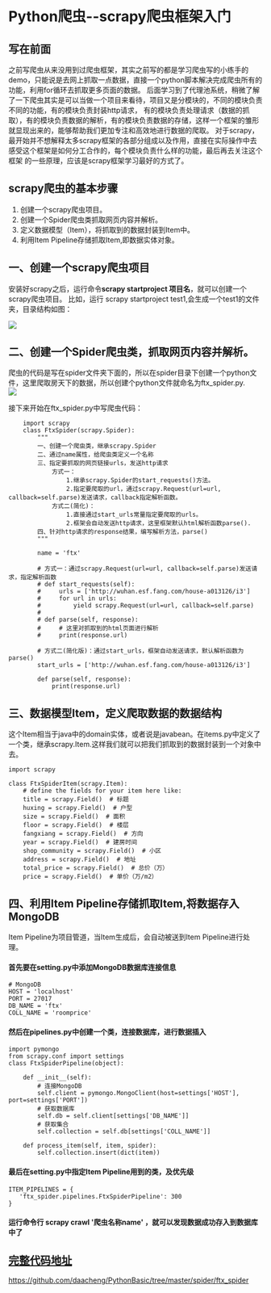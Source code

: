 # Python爬虫--scrapy爬虫框架入门
## 写在前面
之前写爬虫从来没用到过爬虫框架，其实之前写的都是学习爬虫写的小练手的demo，只能说是去网上抓取一点数据，直接一个python脚本解决完成爬虫所有的功能，利用for循环去抓取更多页面的数据。
后面学习到了代理池系统，稍微了解了一下爬虫其实是可以当做一个项目来看待，项目又是分模块的，不同的模块负责不同的功能，有的模块负责封装http请求，
有的模块负责处理请求（数据的抓取），有的模块负责数据的解析，有的模块负责数据的存储，这样一个框架的雏形就显现出来的，能够帮助我们更加专注和高效地进行数据的爬取。
对于scrapy，最开始并不想解释太多scrapy框架的各部分组成以及作用，直接在实际操作中去感受这个框架是如何分工合作的，每个模块负责什么样的功能，最后再去关注这个框架
的一些原理，应该是scrapy框架学习最好的方式了。
## scrapy爬虫的基本步骤
1. 创建一个scrapy爬虫项目。
2. 创建一个Spider爬虫类抓取网页内容并解析。
3. 定义数据模型（Item），将抓取到的数据封装到Item中。
4. 利用Item Pipeline存储抓取Item,即数据实体对象。
## 一、创建一个scrapy爬虫项目
安装好scrapy之后，运行命令**scrapy startproject 项目名**，就可以创建一个scrapy爬虫项目。
比如，运行 scrapy startproject test1,会生成一个test1的文件夹，目录结构如图：

![](https://github.com/daacheng/PythonBasic/blob/master/pic/scrapy1.png)
## 二、创建一个Spider爬虫类，抓取网页内容并解析。
爬虫的代码是写在spider文件夹下面的，所以在spider目录下创建一个python文件，这里爬取房天下的数据，所以创建个python文件就命名为ftx_spider.py.</br>
![](https://github.com/daacheng/PythonBasic/blob/master/pic/scrapy2.png)

接下来开始在ftx_spider.py中写爬虫代码：

        import scrapy    
        class FtxSpider(scrapy.Spider):
            """
            一、创建一个爬虫类，继承scrapy.Spider
            二、通过name属性，给爬虫类定义一个名称
            三、指定要抓取的网页链接urls，发送http请求
                方式一：
                    1.继承scrapy.Spider的start_requests()方法。
                    2.指定要爬取的url，通过scrapy.Request(url=url, callback=self.parse)发送请求，callback指定解析函数。
                方式二(简化)：
                    1.直接通过start_urls常量指定要爬取的urls。
                    2.框架会自动发送http请求，这里框架默认html解析函数parse().
            四、针对http请求的response结果，编写解析方法，parse()
            """

            name = 'ftx'

            # 方式一：通过scrapy.Request(url=url, callback=self.parse)发送请求，指定解析函数
            # def start_requests(self):
            #     urls = ['http://wuhan.esf.fang.com/house-a013126/i3']
            #     for url in urls:
            #         yield scrapy.Request(url=url, callback=self.parse)
            #
            # def parse(self, response):
            #     # 这里对抓取到的html页面进行解析
            #     print(response.url)

            # 方式二(简化版)：通过start_urls，框架自动发送请求，默认解析函数为parse()
            start_urls = ['http://wuhan.esf.fang.com/house-a013126/i3']

            def parse(self, response):
                print(response.url)

## 三、数据模型Item，定义爬取数据的数据结构
这个Item相当于java中的domain实体，或者说是javabean。在items.py中定义了一个类，继承scrapy.Item.这样我们就可以把我们抓取到的数据封装到一个对象中去。

    import scrapy

    class FtxSpiderItem(scrapy.Item):
        # define the fields for your item here like:
        title = scrapy.Field()  # 标题
        huxing = scrapy.Field()  # 户型
        size = scrapy.Field()  # 面积
        floor = scrapy.Field()  # 楼层
        fangxiang = scrapy.Field()  # 方向
        year = scrapy.Field()  # 建房时间
        shop_community = scrapy.Field()  # 小区
        address = scrapy.Field()  # 地址
        total_price = scrapy.Field()  # 总价（万）
        price = scrapy.Field()  # 单价（万/m2）

## 四、利用Item Pipeline存储抓取Item,将数据存入MongoDB
Item Pipeline为项目管道，当Item生成后，会自动被送到Item Pipeline进行处理。
#### 首先要在setting.py中添加MongoDB数据库连接信息
    # MongoDB
    HOST = 'localhost'
    PORT = 27017
    DB_NAME = 'ftx'
    COLL_NAME = 'roomprice'
#### 然后在pipelines.py中创建一个类，连接数据库，进行数据插入

    import pymongo
    from scrapy.conf import settings
    class FtxSpiderPipeline(object):

        def __init__(self):
            # 连接MongoDB
            self.client = pymongo.MongoClient(host=settings['HOST'], port=settings['PORT'])
            # 获取数据库
            self.db = self.client[settings['DB_NAME']]
            # 获取集合
            self.collection = self.db[settings['COLL_NAME']]

        def process_item(self, item, spider):
            self.collection.insert(dict(item))
#### 最后在setting.py中指定Item Pipeline用到的类，及优先级
    ITEM_PIPELINES = {
       'ftx_spider.pipelines.FtxSpiderPipeline': 300
    }
#### 运行命令行 scrapy crawl '爬虫名称name' ，就可以发现数据成功存入到数据库中了    

## [完整代码地址](https://github.com/daacheng/PythonBasic/tree/master/spider/ftx_spider)
https://github.com/daacheng/PythonBasic/tree/master/spider/ftx_spider
